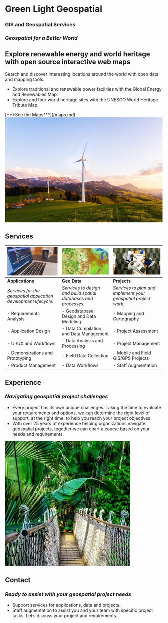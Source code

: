 # Green Light Geospatial
### GIS and Geospatial Services
### *Geospatial for a Better World*
  
## Explore renewable energy and world heritage with open source interactive web maps
<p class="">Search and discover interesting locations around the world with open data and mapping tools. </p>
<ul class="wp-block-list">
<li class="">Explore traditional and renewable power facilities with the Global Energy and Renewables Map. </li>
<li class="">Explore and tour world heritage sites with the UNESCO World Heritage Tribute Map.</li>
</ul>
[***See the Maps***](/maps.md)

<img src="media/wind-turbine-green_mountains.jpg" alt="Wind turbine" width="800">


## Services

| <img src="media/Application-Design.jpg" alt="Application-Design" width="300">  | <img src="media/Landcover-600.jpg" alt="Geo Data" width="300"> | <img src="media/Project-Consulting.jpg" alt="Projects" width="400"> |
|----------|----------|----------|
| **Applications** | **Geo Data** | **Projects** |
|*Services for the geospatial application development lifecycle:*  |*Services to design and build spatial databases and processes:*  |*Services to plan and implement your geospatial project work:*  |
|- Requirements Analysis  |- Geodatabase Design and Data Modeling  |- Mapping and Cartography  |
|- Application Design  |- Data Compilation and Data Management  |- Project Assessment  |
|- UI/UX and Workflows  |- Data Analysis and Processing  |- Project Management  |
|- Demonstrations and Prototyping  |- Field Data Collection  |- Mobile and Field GIS/GPS Projects  |
|- Product Management  |- Data Workflows  |- Staff Augmentation  |


## Experience
### *Navigating geospatial project challenges*
- Every project has its own unique challenges. Taking the time to evaluate your requirements and options, we can determine the right level of support, at the right time, to help you reach your project objectives.
- With over 25 years of experience helping organizations navigate geospatial projects, together we can chart a course based on your needs and requirements.

<img src="media/Projects-bridge-800.jpg" alt="Wind turbine" width="400">


## Contact
### *Ready to assist with your geospatial project needs*
* Support services for applications, data and projects.
* Staff augmentation to assist you and your team with specific project tasks.
Let’s discuss your project and requirements.

